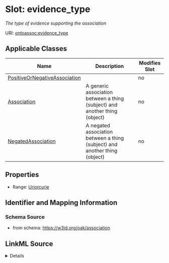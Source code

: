 # Slot: evidence_type


_The type of evidence supporting the association_



URI: [ontoassoc:evidence_type](https://w3id.org/oak/association/evidence_type)



<!-- no inheritance hierarchy -->




## Applicable Classes

| Name | Description | Modifies Slot |
| --- | --- | --- |
[PositiveOrNegativeAssociation](PositiveOrNegativeAssociation.md) |  |  no  |
[Association](Association.md) | A generic association between a thing (subject) and another thing (object) |  no  |
[NegatedAssociation](NegatedAssociation.md) | A negated association between a thing (subject) and another thing (object) |  no  |







## Properties

* Range: [Uriorcurie](Uriorcurie.md)





## Identifier and Mapping Information







### Schema Source


* from schema: https://w3id.org/oak/association




## LinkML Source

<details>
```yaml
name: evidence_type
description: The type of evidence supporting the association
from_schema: https://w3id.org/oak/association
rank: 1000
alias: evidence_type
domain_of:
- PositiveOrNegativeAssociation
range: uriorcurie

```
</details>